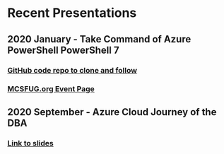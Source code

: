 # Recent Presentations

##  2020 January - Take Command of Azure PowerShell PowerShell 7
### [GitHub code repo to clone and follow](https://github.com/dave-007/Take-Command-of-Azure-PowerShell-PowerShell-7)
### [MCSFUG.org Event Page](https://www.mcsfug.org/2020/01/2020-01-09-take-command-of-azure-powershell-powershell-7/)

## 2020 September - Azure Cloud Journey of the DBA
### [Link to slides](https://github.com/dave-007/UG-Talk-Azure-Cloud-Journey-Of-The-DBA)
